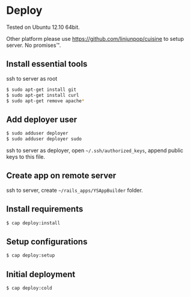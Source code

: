 # Deploy

Tested on Ubuntu 12.10 64bit.

Other platform please use https://github.com/linjunpop/cuisine to setup server. No promises™.

## Install essential tools

ssh to server as root

```bash
$ sudo apt-get install git
$ sudo apt-get install curl
$ sudo apt-get remove apache*
```

## Add deployer user

```bash
$ sudo adduser deployer
$ sudo adduser deployer sudo
```

ssh to server as deployer, open `~/.ssh/authorized_keys`, append public keys to this file.

## Create app on remote server

ssh to server, create `~/rails_apps/YSAppBuilder` folder.

## Install requirements

```bash
$ cap deploy:install
```

## Setup configurations

```bash
$ cap deploy:setup
```

## Initial deployment

```bash
$ cap deploy:cold
```

